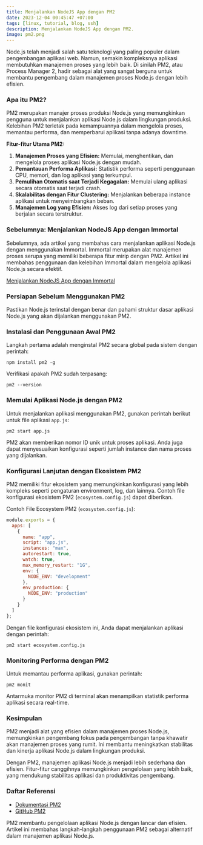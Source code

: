 ```yaml
---
title: Menjalankan NodeJS App dengan PM2
date: 2023-12-04 00:45:47 +07:00
tags: [linux, tutorial, blog, ssh]
description: Menjalankan NodeJS App dengan PM2.
image: pm2.png
---
```


Node.js telah menjadi salah satu teknologi yang paling populer dalam pengembangan aplikasi web. Namun, semakin kompleksnya aplikasi membutuhkan manajemen proses yang lebih baik. Di sinilah PM2, atau Process Manager 2, hadir sebagai alat yang sangat berguna untuk membantu pengembang dalam manajemen proses Node.js dengan lebih efisien.

### Apa itu PM2?

PM2 merupakan manajer proses produksi Node.js yang memungkinkan pengguna untuk menjalankan aplikasi Node.js dalam lingkungan produksi. Kelebihan PM2 terletak pada kemampuannya dalam mengelola proses, memantau performa, dan memperbarui aplikasi tanpa adanya downtime.

**Fitur-fitur Utama PM2:**

1. **Manajemen Proses yang Efisien:** Memulai, menghentikan, dan mengelola proses aplikasi Node.js dengan mudah.
2. **Pemantauan Performa Aplikasi:** Statistik performa seperti penggunaan CPU, memori, dan log aplikasi yang terkumpul.
3. **Pemulihan Otomatis saat Terjadi Kegagalan:** Memulai ulang aplikasi secara otomatis saat terjadi crash.
4. **Skalabilitas dengan Fitur Clustering:** Menjalankan beberapa instance aplikasi untuk menyeimbangkan beban.
5. **Manajemen Log yang Efisien:** Akses log dari setiap proses yang berjalan secara terstruktur.

### Sebelumnya: Menjalankan NodeJS App dengan Immortal

Sebelumnya, ada artikel yang membahas cara menjalankan aplikasi Node.js dengan menggunakan Immortal. Immortal merupakan alat manajemen proses serupa yang memiliki beberapa fitur mirip dengan PM2. Artikel ini membahas penggunaan dan kelebihan Immortal dalam mengelola aplikasi Node.js secara efektif.

[Menjalankan NodeJS App dengan Immortal](https://tulisan.masdzub.com/menjalankan-nodejs-app-dengan-immortal.aspx/)

### Persiapan Sebelum Menggunakan PM2

Pastikan Node.js terinstal dengan benar dan pahami struktur dasar aplikasi Node.js yang akan dijalankan menggunakan PM2.

### Instalasi dan Penggunaan Awal PM2

Langkah pertama adalah menginstal PM2 secara global pada sistem dengan perintah:

```
npm install pm2 -g
```

Verifikasi apakah PM2 sudah terpasang:

```
pm2 --version
```

### Memulai Aplikasi Node.js dengan PM2

Untuk menjalankan aplikasi menggunakan PM2, gunakan perintah berikut untuk file aplikasi `app.js`:

```
pm2 start app.js
```

PM2 akan memberikan nomor ID unik untuk proses aplikasi. Anda juga dapat menyesuaikan konfigurasi seperti jumlah instance dan nama proses yang dijalankan.

### Konfigurasi Lanjutan dengan Ekosistem PM2

PM2 memiliki fitur ekosistem yang memungkinkan konfigurasi yang lebih kompleks seperti pengaturan environment, log, dan lainnya. Contoh file konfigurasi ekosistem PM2 (`ecosystem.config.js`) dapat diberikan.

Contoh File Ecosystem PM2 (`ecosystem.config.js`):

```javascript
module.exports = {
  apps: [
    {
      name: "app",
      script: "app.js",
      instances: "max",
      autorestart: true,
      watch: true,
      max_memory_restart: "1G",
      env: {
        NODE_ENV: "development"
      },
      env_production: {
        NODE_ENV: "production"
      }
    }
  ]
};
```

Dengan file konfigurasi ekosistem ini, Anda dapat menjalankan aplikasi dengan perintah:

```
pm2 start ecosystem.config.js
```

### Monitoring Performa dengan PM2

Untuk memantau performa aplikasi, gunakan perintah:

```
pm2 monit
```

Antarmuka monitor PM2 di terminal akan menampilkan statistik performa aplikasi secara real-time.

### Kesimpulan

PM2 menjadi alat yang efisien dalam manajemen proses Node.js, memungkinkan pengembang fokus pada pengembangan tanpa khawatir akan manajemen proses yang rumit. Ini membantu meningkatkan stabilitas dan kinerja aplikasi Node.js dalam lingkungan produksi.

Dengan PM2, manajemen aplikasi Node.js menjadi lebih sederhana dan efisien. Fitur-fitur canggihnya memungkinkan pengelolaan yang lebih baik, yang mendukung stabilitas aplikasi dan produktivitas pengembang.

### Daftar Referensi

- [Dokumentasi PM2](https://pm2.keymetrics.io/docs/usage/pm2-doc-single-page/)
- [GitHub PM2](https://github.com/Unitech/pm2)

PM2 membantu pengelolaan aplikasi Node.js dengan lancar dan efisien. Artikel ini membahas langkah-langkah penggunaan PM2 sebagai alternatif dalam manajemen aplikasi Node.js.
